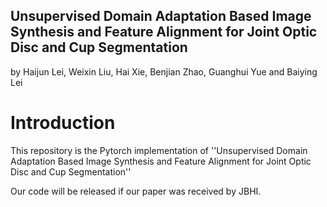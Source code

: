 ## Unsupervised Domain Adaptation Based Image Synthesis and Feature Alignment for Joint Optic Disc and Cup Segmentation
by Haijun Lei, Weixin Liu, Hai Xie, Benjian Zhao, Guanghui Yue and Baiying Lei

# Introduction
This repository is the Pytorch implementation of ''Unsupervised Domain Adaptation Based Image Synthesis and Feature Alignment for Joint Optic Disc and Cup Segmentation''

Our code will be released if our paper was received by JBHI.
